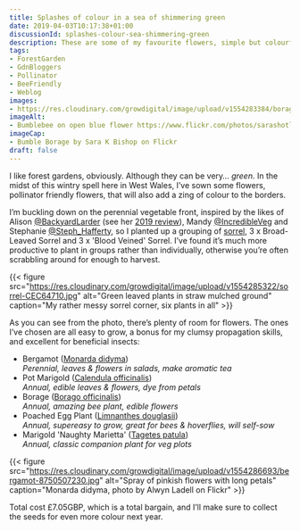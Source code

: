 ```yaml
---
title: Splashes of colour in a sea of shimmering green
date: 2019-04-03T10:17:38+01:00
discussionId: splashes-colour-sea-shimmering-green
description: These are some of my favourite flowers, simple but colourful flowers, adding a splash of nectar, pollen & colour to that verdant forest garden green
tags: 
- ForestGarden
- GdnBloggers
- Pollinator
- BeeFriendly
- Weblog
images: 
- https://res.cloudinary.com/growdigital/image/upload/v1554283384/borage-34874866562.jpg
imageAlt: 
- Bumblebee on open blue flower https://www.flickr.com/photos/sarashotley/34874866562/
imageCap:
- Bumble Borage by Sara K Bishop on Flickr
draft: false
---
```


I like forest gardens, obviously. Although they can be very… _green_. In the midst of this wintry spell here in West Wales, I’ve sown some flowers, pollinator friendly flowers, that will also add a zing of colour to the borders.

I’m buckling down on the perennial vegetable front, inspired by the likes of Alison [@BackyardLarder](https://mobile.twitter.com/backyardlarder) (see her [2019 review](https://backyardlarder.co.uk/2019/03/2019-review/)), Mandy [@IncredibleVeg](https://mobile.twitter.com/IncredibleVeg) and Stephanie [@Steph_Hafferty](https://mobile.twitter.com/Steph_Hafferty), so I planted up a grouping of [sorrel](https://en.wikipedia.org/wiki/Sorrel), 3 x Broad-Leaved Sorrel and 3 x 'Blood Veined' Sorrel. I’ve found it’s much more productive to plant in groups rather than individually, otherwise you’re often scrabbling around for enough to harvest.

{{< figure src="https://res.cloudinary.com/growdigital/image/upload/v1554285322/sorrel-CEC64710.jpg" alt="Green leaved plants in straw mulched ground" caption="My rather messy sorrel corner, six plants in all" >}}

As you can see from the photo, there’s plenty of room for flowers. The ones I’ve chosen are all easy to grow, a bonus for my clumsy propagation skills, and excellent for beneficial insects:

* Bergamot ([Monarda didyma](https://pfaf.org/user/plant.aspx?latinname=Monarda+didyma))  
  _Perennial, leaves & flowers in salads, make aromatic tea_
* Pot Marigold ([Calendula officinalis](https://pfaf.org/user/plant.aspx?latinname=Calendula+officinalis))  
  _Annual, edible leaves & flowers, dye from petals_
* Borage ([Borago officinalis](https://pfaf.org/user/plant.aspx?latinname=Borago+officinalis))  
  _Annual, amazing bee plant, edible flowers_
* Poached Egg Plant ([Limnanthes douglasii](https://pfaf.org/user/plant.aspx?latinname=Limnanthes+douglasii))  
  _Annual, supereasy to grow, great for bees & hoverflies, will self-sow_
* Marigold 'Naughty Marietta' ([Tagetes patula](https://pfaf.org/user/plant.aspx?latinname=Tagetes+patula))  
  _Annual, classic companion plant for veg plots_

{{< figure src="https://res.cloudinary.com/growdigital/image/upload/v1554286693/bergamot-8750507230.jpg" alt="Spray of pinkish flowers with long petals" caption="Monarda didyma, photo by Alwyn Ladell on Flickr" >}}

Total cost £7.05GBP, which is a total bargain, and I’ll make sure to collect the seeds for even more colour next year.

